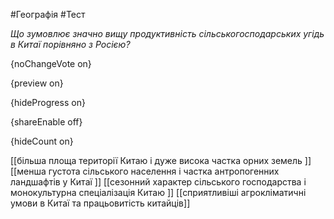 #Географія #Тест

*Що зумовлює значно вищу продуктивність сільськогосподарських угідь в Китаї порівняно з Росією?*

{noChangeVote on}

{preview on}

{hideProgress on}

{shareEnable off}

{hideCount on}

[[більша площа території Китаю і дуже висока частка орних земель ]]
[[менша густота сільського населення і частка антропогенних ландшафтів у Китаї ]]
[[сезонний характер сільського господарства і монокультурна спеціалізація Китаю ]]
[[сприятливіші агрокліматичні умови в Китаї та працьовитість китайців]]

